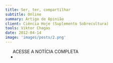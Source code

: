 ```yaml
---
title: Ser, ter, compartilhar
subtitle: Online
summary: Artigo de Opinião
client: Ciência Hoje (Suplemento Sobrecultura)
tools: Viktor Chagas
date: 2012-04-14
image: 'images/posts/2.png'
---
```




<div class="post__share"><ul class="share__list list-reset">ACESSE A NOTÍCIA COMPLETA<li class="share__item" style="margin-left: 10px"><a class="share__link share__facebook" style="background: #fa5657" href="http://cienciahoje.uol.com.br/revista-ch/2012/290/ser-ter-e-compartilhar/?searchterm=None 
onclick=window.open(this.href, 'pop-up', 'left=20,top=20,width=500,height=500,toolbar=1,resizable=0'); return false;" title="Link" rel="nofollow"><i class="fa-solid fa-link"></i></a></li></ul></div>
<!-- <div class="gallery-box"><div class="gallery"><img src="/clipping/images/example-1.jpg" loading="lazy" alt="Project"><img src="/clipping/images/example-2.jpg" loading="lazy" alt="Project"></div><em>Gallery / <a href="https://www.freepik.com/" target="_blank">Freepic</a></em></div> -->
